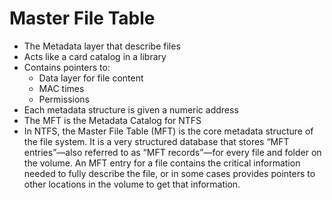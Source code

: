 # Master File Table

- The Metadata layer that describe files
- Acts like a card catalog in a library
- Contains pointers to:
  - Data layer for file content
  - MAC times
  - Permissions
- Each metadata structure is given a numeric address
- The MFT is the Metadata Catalog for NTFS
- In NTFS, the Master File Table (MFT) is the core metadata structure of the file system. It is a very structured database that stores “MFT entries”—also referred to as “MFT records”—for every file and folder on the volume. An MFT entry for a file contains the critical information needed to fully describe the file, or in some cases provides pointers to other locations in the volume to get that information.
